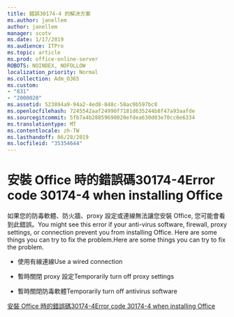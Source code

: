 ```yaml
---
title: 錯誤30174-4 的解決方案
ms.author: janellem
author: janellem
manager: scotv
ms.date: 1/17/2019
ms.audience: ITPro
ms.topic: article
ms.prod: office-online-server
ROBOTS: NOINDEX, NOFOLLOW
localization_priority: Normal
ms.collection: Adm_O365
ms.custom:
- "831"
- "2000020"
ms.assetid: 523894a9-94a2-4ed8-848c-58ac9b597bc8
ms.openlocfilehash: 7245542aaf24990f7181d635244b8f47a93aafde
ms.sourcegitcommit: 5fb7a4b28859690020efdea630d03e70cc0e6334
ms.translationtype: MT
ms.contentlocale: zh-TW
ms.lasthandoff: 06/28/2019
ms.locfileid: "35354644"
---
```

# <a name="error-code-30174-4-when-installing-office"></a><span data-ttu-id="82037-102">安裝 Office 時的錯誤碼30174-4</span><span class="sxs-lookup"><span data-stu-id="82037-102">Error code 30174-4 when installing Office</span></span>

<span data-ttu-id="82037-103">如果您的防毒軟體、防火牆、proxy 設定或連線無法讓您安裝 Office, 您可能會看到此錯誤。</span><span class="sxs-lookup"><span data-stu-id="82037-103">You might see this error if your anti-virus software, firewall, proxy settings, or connection prevent you from installing Office.</span></span> <span data-ttu-id="82037-104">Here are some things you can try to fix the problem.</span><span class="sxs-lookup"><span data-stu-id="82037-104">Here are some things you can try to fix the problem.</span></span>
  
- <span data-ttu-id="82037-105">使用有線連線</span><span class="sxs-lookup"><span data-stu-id="82037-105">Use a wired connection</span></span>

- <span data-ttu-id="82037-106">暫時關閉 proxy 設定</span><span class="sxs-lookup"><span data-stu-id="82037-106">Temporarily turn off proxy settings</span></span>

- <span data-ttu-id="82037-107">暫時關閉防毒軟體</span><span class="sxs-lookup"><span data-stu-id="82037-107">Temporarily turn off antivirus software</span></span>

[<span data-ttu-id="82037-108">安裝 Office 時的錯誤碼30174-4</span><span class="sxs-lookup"><span data-stu-id="82037-108">Error code 30174-4 when installing Office</span></span>](https://support.office.com/article/5d5551db-266f-47b3-93fc-d51c2e8f4c0b?wt.mc_id=Alchemy_ClientDIA)
  